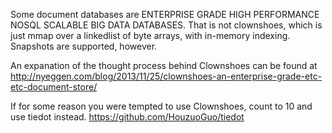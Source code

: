 Some document databases are ENTERPRISE GRADE HIGH PERFORMANCE NOSQL SCALABLE BIG DATA DATABASES.  That is not clownshoes, which is just mmap over a linkedlist of byte arrays, with in-memory indexing.
Snapshots are supported, however.

An expanation of the thought process behind Clownshoes can be found at
http://nyeggen.com/blog/2013/11/25/clownshoes-an-enterprise-grade-etc-etc-document-store/

If for some reason you were tempted to use Clownshoes, count to 10 and use tiedot instead.
https://github.com/HouzuoGuo/tiedot
